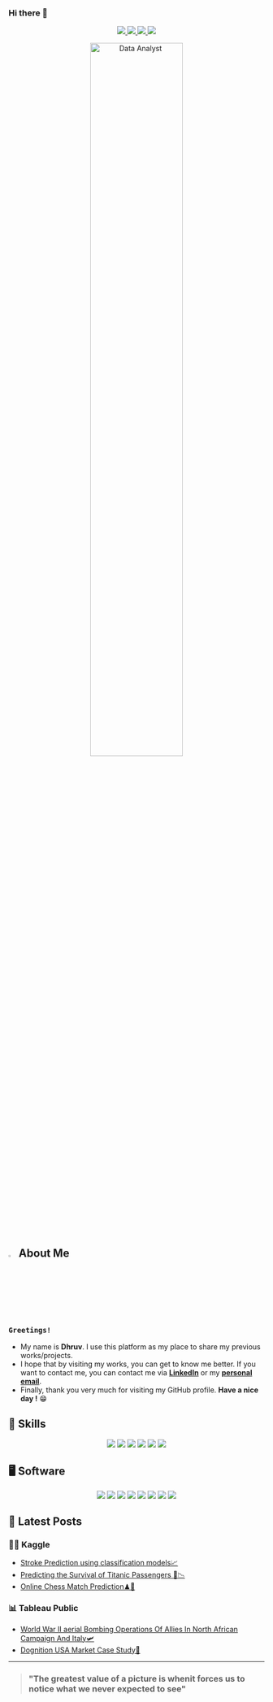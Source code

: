 ### Hi there 👋

<!-- Socials -->
<p align="center">
  <a href="https://www.linkedin.com/in/dhruv-sikka/" target="_blank" rel="noopener noreferrer">
    <img src="https://img.shields.io/badge/linkedin-%230077B5.svg?style=for-the-badge&logo=linkedin&logoColor=white&link=https://www.linkedin.com/in/caesarmario">
  </a>
  <a href="https://www.kaggle.com/dhruvsikka" target="_blank" rel="noopener noreferrer">
    <img src="https://img.shields.io/badge/Kaggle-20BEFF?style=for-the-badge&logo=Kaggle&logoColor=white&link=https://www.kaggle.com/caesarmario">
  </a>
  <a href="https://public.tableau.com/app/profile/dhruv.sikka" target="_blank" rel="noopener noreferrer">
    <img src="https://img.shields.io/badge/Tableau-E97627?style=for-the-badge&logo=Tableau&logoColor=white&link=https://public.tableau.com/app/profile/caesarmario">
  </a>
  <a href="mailto:dhruvsikka1713@gmail.com" target="_blank" rel="noopener noreferrer">
    <img src="https://img.shields.io/badge/Gmail-D14836?style=for-the-badge&logo=gmail&logoColor=white&link=mailto:caesarmario87@gmail.com">
  </a>
</p>

<!-- GIF/Image -->
<p align="center">
  <img src="https://c.tenor.com/lvLaG5hPCncAAAAd/data-analysis.gif" width="60%" height="60%" alt="Data Analyst"><br>
</p>

<!-- About Me -->
## <img src="https://raw.githubusercontent.com/aemmadi/aemmadi/master/wave.gif" width="3%" height="3%"> About Me 
### `Greetings!` 
- My name is **Dhruv**. I use this platform as my place to share my previous works/projects. <br>
- I hope that by visiting my works, you can get to know me better. If you want to contact me, you can contact me via **[LinkedIn](https://www.linkedin.com/in/dhruv-sikka/)** or my **[personal email](mailto:dhruvsikka1713@gmail.com)**. <br>
- Finally, thank you very much for visiting my GitHub profile. **Have a nice day !** 😁

<!-- Programming Skills -->
## 🎯 Skills
<p align="center">
  <a><img src="https://img.shields.io/badge/Python-8F00FF?style=for-the-badge&logo=python&logoColor=white"></a>
  <a><img src="https://img.shields.io/badge/r-%23276DC3.svg?style=for-the-badge&logo=r&logoColor=white"></a>
  <a><img src="https://img.shields.io/badge/excel-%23E34F26.svg?style=for-the-badge&logo=html5&logoColor=white"></a>
  <a><img src="https://img.shields.io/badge/sql-F2C811.svg?style=for-the-badge&logo=mysql&logoColor=white"></a>
  <a><img src="https://img.shields.io/badge/postgreSQL-%231572B6.svg?style=for-the-badge&logo=postgresql&logoColor=white"></a>
  <a><img src="https://img.shields.io/badge/Google Sheets-%3776AB?style=for-the-badge&logo=googlesheets&logoColor=white"></a>
</p>

<!-- Software -->
## 🖥 Software
<p align="center">
  <a><img src="https://img.shields.io/badge/Tableau-E97627?style=for-the-badge&logo=Tableau&logoColor=white"></a>
  <a><img src="https://img.shields.io/badge/PowerBI-F2C811?style=for-the-badge&logo=Power%20BI&logoColor=white"></a>
  <a><img src="https://img.shields.io/badge/Google Cloud Analytics-0080FF?style=for-the-badge&logo=googlecloud&color=525252"></a>
  <a><img src="https://img.shields.io/badge/RStudio-75AADB?style=for-the-badge&logo=RStudio&logoColor=white"></a>
  <a><img src="https://img.shields.io/badge/Google Analytics-0080FF?style=for-the-badge&logo=googleanalytics&logoColor=white"></a>
  <a><img src="https://img.shields.io/badge/Colab-F9AB00?style=for-the-badge&logo=googlecolab&color=525252"></a>
  <a><img src="https://img.shields.io/badge/Google Data Studio-FFC0CB?style=for-the-badge&logo=google&datastudio&logoColor=white"></a>
  <a><img src="https://img.shields.io/badge/Google BigQuery-722F37?style=for-the-badge&logo=googleanalytics&logoColor=white"></a>
</p>

<!-- Posts -->
## 📰 Latest Posts
### 👨‍💻 Kaggle
- [Stroke Prediction using classification models📈](https://www.kaggle.com/code/dhruvsikka/stroke-prediction-using-classification-models)
- [Predicting the Survival of Titanic Passengers 🔧📉](https://www.kaggle.com/code/dhruvsikka/predicting-the-survival-of-titanic-passengers)
- [Online Chess Match Prediction♟🔮](https://www.kaggle.com/code/dhruvsikka/online-chess-match-prediction)

### 📊 Tableau Public
- [World War II aerial Bombing Operations Of Allies In North African Campaign And Italy🛩](https://public.tableau.com/app/profile/dhruv.sikka/viz/AerialBombingOperationsOfAlliesInNorthAfricanCampaignAndItaly/Dashboard1)
- [Dognition USA Market Case Study🐶](https://public.tableau.com/app/profile/dhruv.sikka/viz/DognitionUSAMarketCaseStudy/Story1)


---

> ### "The greatest value of a picture is whenit forces us to notice what we never expected to see"

